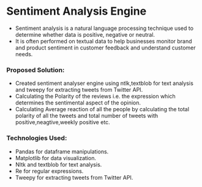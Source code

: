 # Sentiment Analysis Engine
* Sentiment analysis is a natural language processing technique used to determine whether data is positive, negative or neutral. 
* It is often performed on textual data to help businesses monitor brand and product sentiment in customer feedback and understand customer needs.


### Proposed Solution:
* Created sentiment analyser engine using ntlk,textblob for text analysis and tweepy for extracting tweets from Twitter API.
* Calculating the Polarity of the reviews i.e. the expression which determines the sentimental aspect of the opinion.
* Calculating Average reaction of all the people by calculating the total polarity of all the tweets and total number of tweets with positive,neagtive,weekly positive etc.


### Technologies Used:
* Pandas for dataframe manipulations.
* Matplotlib for data visualization.
* Nltk and textblob for text analysis.
* Re for regular expressions.
* Tweepy for extracting tweets from Twitter API.

